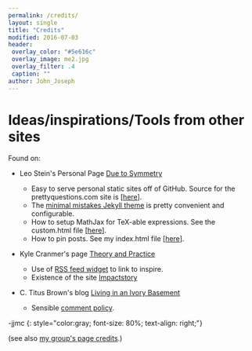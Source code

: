 ```yaml
---
permalink: /credits/
layout: single
title: "Credits"
modified: 2016-07-03
header:
 overlay_color: "#5e616c"
 overlay_image: me2.jpg
 overlay_filter: .4
 caption: ""
author: John_Joseph
---
```



# Ideas/inspirations/Tools from other sites

Found on:
* Leo Stein's Personal Page [Due to Symmetry](http://duetosymmetry.com)
  * Easy to serve personal static sites off of GitHub. Source for the prettyquestions.com site is  [[here](https://github.com/drjjmc/drjjmc.github.io)].
  * The [minimal mistakes Jekyll theme](https://mademistakes.com/work/minimal-mistakes-jekyll-theme/) is pretty convenient and configurable.
  * How to setup MathJax for TeX-able expressions. See the custom.html file [[here](https://github.com/drjjmc/drjjmc.github.io/blob/master/_includes/head/custom.html)].
  * How to pin posts. See my index.html file [[here](https://github.com/drjjmc/drjjmc.github.io/blob/master/index.html)].

* Kyle Cranmer's page [Theory and Practice](http://theoryandpractice.org)
  * Use of [RSS feed widget](http://feed.mikle.com/) to link to inspire.
  * Existence of the site [Impactstory](https://profiles.impactstory.org/u/0000-0002-4499-8488)

* C. Titus Brown's blog [Living in an Ivory Basement](http://ivory.idyll.org/blog/)
  * Sensible [comment policy](http://ivory.idyll.org/blog/2015-site-policies.html).

-jjmc
{: style="color:gray; font-size: 80%; text-align: right;"}


(see also [my group's page credits](http://fancyphysics.org/credits).)
